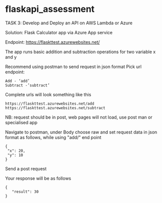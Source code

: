 # flaskapi_assessment
TASK 3: Develop and Deploy an API on AWS Lambda or Azure

Solution: Flask Calculator app via Azure App service


Endpoint: https://flaskttest.azurewebsites.net/

The app runs basic addition and subtraction operations for two variable x and y

Recommend using postman to send request in json format
Pick url endpoint:

	Add - ‘add’
	Subtract -’subtract’

Complete urls will look something like this

	https://flaskttest.azurewebsites.net/add
	https://flaskttest.azurewebsites.net/subtract

 NB: request should be in post, web pages will not load, use post man or specialised app


Navigate to postman, under Body choose raw and set request data in json format as follows, while using "add/" end point

	{
	 "x": 20,
	 "y": 10
	}

Send  a post request

Your response will be as follows

	{
	   "result": 30
	}
